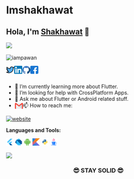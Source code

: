 # Imshakhawat
## Hola, I'm [Shakhawat](https://shakhawathossain.tech) 👋

<a href="https://hits.seeyoufarm.com"><img src="https://hits.seeyoufarm.com/api/count/incr/badge.svg?url=https%3A%2F%2Fgithub.com%2FImshakhawat%2Fhit-counter&count_bg=%2379C83D&title_bg=%23555555&icon=&icon_color=%23E7E7E7&title=hits&edge_flat=false"/></a>

<p align="left"> <img src="https://komarev.com/ghpvc/?username=imshakhawat&label=Views&color=brightgreen&style=plastic" alt="iampawan" /> </p>

<a href="https://twitter.com/awkward_saitama">
  <img align="left" alt="SK's Twitter" width="22px" src="icons/twitter2.svg" />
</a>
<a href="https://www.linkedin.com/in/thecrazyprogrammer">
  <img align="left" alt="SK's Linkdein" width="22px" src="icons/linkedin.svg" />
</a>
<a href="https://github.com/imshakhawat">
  <img align="left" alt="SK's Github" width="22px" src="icons/github.svg" />
</a>


<a href="https://www.facebook.com/shakhawat.se">
  <img align="left" alt="SK's Facebook" width="22px" src="icons/facebook.svg" />
</a>


<br/>
<br/>



- 🌱 I’m currently learning more about Flutter.
- 🤔 I’m looking for help with CrossPlatform Apps.
- 💬 Ask me about Flutter or Android related stuff.
- 📫 How to reach me: 
 <a href="mailto: shakhawathossain.se@gmail.com"><img align="left" alt="SK's gmail" width="22px" src="icons/gmail.svg" />
 </a>




[![website](https://img.shields.io/badge/PortfolioWebsite-Shakhawathossain.tech-2648ff?style=flat-square&logo=google-chrome)](https://shakhawathossain.tech)


**Languages and Tools:**  

<code><img height="20" src="https://raw.githubusercontent.com/github/explore/80688e429a7d4ef2fca1e82350fe8e3517d3494d/topics/flutter/flutter.png"></code>
<code><img height="20" src="https://raw.githubusercontent.com/github/explore/80688e429a7d4ef2fca1e82350fe8e3517d3494d/topics/dart/dart.png"></code>
<code><img height="20" src="https://raw.githubusercontent.com/github/explore/80688e429a7d4ef2fca1e82350fe8e3517d3494d/topics/android/android.png"></code>
<code><img height="20" src="https://raw.githubusercontent.com/github/explore/80688e429a7d4ef2fca1e82350fe8e3517d3494d/topics/kotlin/kotlin.png"></code>
<code><img height="20" src="https://raw.githubusercontent.com/github/explore/80688e429a7d4ef2fca1e82350fe8e3517d3494d/topics/python/python.png"></code>
<code><img height="20" src="icons/java3.svg"></code>    

<a href="https://github.com/imshakhawat">
  <img align="center" src="https://github-readme-stats-navy-omega.vercel.app/api/top-langs/?username=imshakhawat&theme=light&hide_langs_below=1" />
</a>



<div align="center">

### 😎 STAY SOLID 😎

</div>


